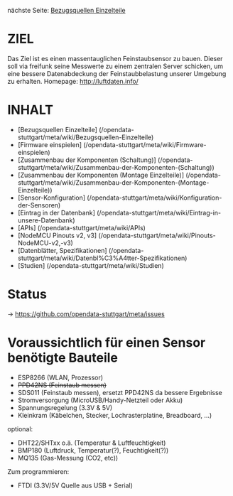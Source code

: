 nächste Seite: [Bezugsquellen Einzelteile](/opendata-stuttgart/meta/wiki/Bezugsquellen-Einzelteile)

# ZIEL

Das Ziel ist es einen massentauglichen Feinstaubsensor zu bauen.
Dieser soll via freifunk seine Messwerte zu einem zentralen Server schicken, um eine bessere Datenabdeckung der Feinstaubbelastung unserer Umgebung zu erhalten. 
Homepage: http://luftdaten.info/  
  
# INHALT  

* [Bezugsquellen Einzelteile] (/opendata-stuttgart/meta/wiki/Bezugsquellen-Einzelteile)  
* [Firmware einspielen] (/opendata-stuttgart/meta/wiki/Firmware-einspielen)
* [Zusammenbau der Komponenten (Schaltung)] (/opendata-stuttgart/meta/wiki/Zusammenbau-der-Komponenten-(Schaltung))  
* [Zusammenbau der Komponenten (Montage Einzelteile)] (/opendata-stuttgart/meta/wiki/Zusammenbau-der-Komponenten-(Montage-Einzelteile))
* [Sensor-Konfiguration] (/opendata-stuttgart/meta/wiki/Konfiguration-der-Sensoren)
* [Eintrag in der Datenbank] (/opendata-stuttgart/meta/wiki/Eintrag-in-unsere-Datenbank)
* [APIs] (/opendata-stuttgart/meta/wiki/APIs)
* [NodeMCU Pinouts v2, v3] (/opendata-stuttgart/meta/wiki/Pinouts-NodeMCU-v2,-v3)
* [Datenblätter, Spezifikationen] (/opendata-stuttgart/meta/wiki/Datenbl%C3%A4tter-Spezifikationen)
* [Studien] (/opendata-stuttgart/meta/wiki/Studien)

# Status

->  https://github.com/opendata-stuttgart/meta/issues

# Voraussichtlich für einen Sensor benötigte Bauteile

* ESP8266 (WLAN, Prozessor)  
* ~~PPD42NS (Feinstaub messen)~~  
* SDS011 (Feinstaub messen), ersetzt PPD42NS da bessere Ergebnisse  
* Stromversorgung (MicroUSB/Handy-Netzteil oder Akku)
* Spannungsregelung (3.3V & 5V)
* Kleinkram (Käbelchen, Stecker, Lochrasterplatine, Breadboard, ...)

optional:

* DHT22/SHTxx o.ä. (Temperatur & Luftfeuchtigkeit)
* BMP180 (Luftdruck, Temperatur(?), Feuchtigkeit(?))
* MQ135 (Gas-Messung (CO2, etc))

Zum programmieren:
* FTDI (3.3V/5V Quelle aus USB + Serial)

